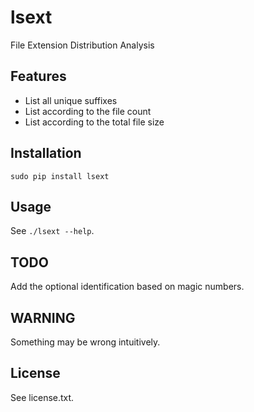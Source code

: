# lsext

File Extension Distribution Analysis

## Features

- List all unique suffixes
- List according to the file count
- List according to the total file size

## Installation

```
sudo pip install lsext
```

## Usage

See `./lsext --help`.

## TODO

Add the optional identification based on magic numbers.

## WARNING

Something may be wrong intuitively.

## License

See license.txt.
